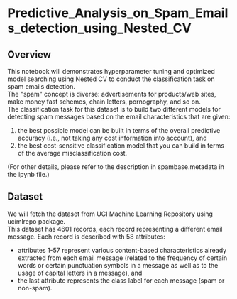 # Predictive_Analysis_on_Spam_Emails_detection_using_Nested_CV

## Overview
This notebook will demonstrates hyperparameter tuning and optimized model searching using Nested CV to conduct the classification task on spam emails detection.  
The "spam" concept is diverse: advertisements for products/web sites, make money fast schemes, chain letters, pornography, and so on.   
The classification task for this dataset is to build two different models for detecting spam messages based on the email characteristics that are given:  
1. the best possible model can be built in terms of the overall predictive accuracy (i.e., not taking any cost information into account), and
2. the best cost-sensitive classification model that you can build in terms of the average misclassification cost.  
  

(For other details, please refer to the description in spambase.metadata in the ipynb file.)  

## Dataset
We will fetch the dataset from UCI Machine Learning Repository using ucimlrepo package.  
This dataset has 4601 records, each record representing a different email message. Each record is described with 58 attributes:   
- attributes 1-57 represent various content-based characteristics already extracted from each email message (related to the frequency of certain words or certain punctuation symbols in a message as well as to the usage of capital letters in a message), and  
- the last attribute represents the class label for each message (spam or non-spam).  

